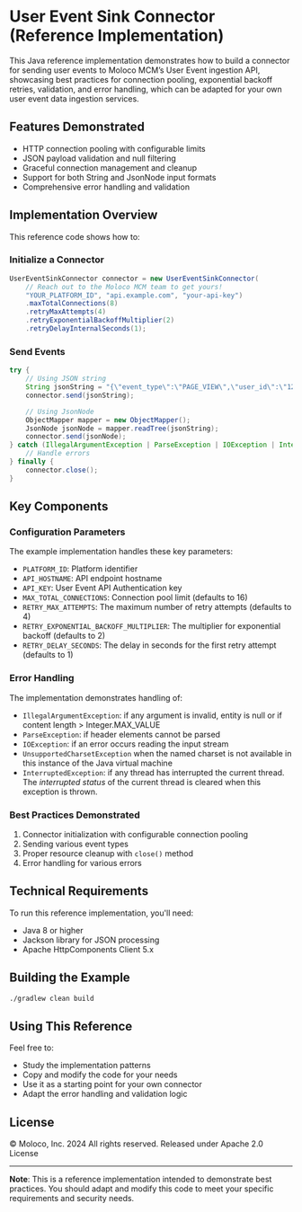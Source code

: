 # User Event Sink Connector (Reference Implementation)

This Java reference implementation demonstrates how to build a connector for sending user events to Moloco MCM’s User Event ingestion API, showcasing best practices for connection pooling, exponential backoff retries, validation, and error handling, which can be adapted for your own user event data ingestion services.

## Features Demonstrated

- HTTP connection pooling with configurable limits
- JSON payload validation and null filtering
- Graceful connection management and cleanup
- Support for both String and JsonNode input formats
- Comprehensive error handling and validation

## Implementation Overview

This reference code shows how to:

### Initialize a Connector
```java
UserEventSinkConnector connector = new UserEventSinkConnector(
    // Reach out to the Moloco MCM team to get yours!
    "YOUR_PLATFORM_ID", "api.example.com", "your-api-key")
    .maxTotalConnections(8)
    .retryMaxAttempts(4)
    .retryExponentialBackoffMultiplier(2)
    .retryDelayInternalSeconds(1);

```

### Send Events
```java
try {
    // Using JSON string
    String jsonString = "{\"event_type\":\"PAGE_VIEW\",\"user_id\":\"123\"}";
    connector.send(jsonString);

    // Using JsonNode
    ObjectMapper mapper = new ObjectMapper();
    JsonNode jsonNode = mapper.readTree(jsonString);
    connector.send(jsonNode);
} catch (IllegalArgumentException | ParseException | IOException | InterruptedException e) {
    // Handle errors
} finally {
    connector.close();
}
```

## Key Components

### Configuration Parameters

The example implementation handles these key parameters:

- `PLATFORM_ID`: Platform identifier
- `API_HOSTNAME`: API endpoint hostname
- `API_KEY`: User Event API Authentication key
- `MAX_TOTAL_CONNECTIONS`: Connection pool limit (defaults to 16)
- `RETRY_MAX_ATTEMPTS`: The maximum number of retry attempts (defaults to 4)
- `RETRY_EXPONENTIAL_BACKOFF_MULTIPLIER`: The multiplier for exponential backoff (defaults to 2)
- `RETRY_DELAY_SECONDS`: The delay in seconds for the first retry attempt (defaults to 1)

### Error Handling

The implementation demonstrates handling of:

- `IllegalArgumentException`: if any argument is invalid, entity is null or if content length > Integer.MAX_VALUE
- `ParseException`: if header elements cannot be parsed
- `IOException`: if an error occurs reading the input stream
- `UnsupportedCharsetException` when the named charset is not available in this instance of the Java virtual machine
- `InterruptedException`: if any thread has interrupted the current thread. The _interrupted status_ of the current thread is cleared when this exception is thrown.

### Best Practices Demonstrated

1. Connector initialization with configurable connection pooling
2. Sending various event types
4. Proper resource cleanup with `close()` method
5. Error handling for various errors

## Technical Requirements

To run this reference implementation, you'll need:

- Java 8 or higher
- Jackson library for JSON processing
- Apache HttpComponents Client 5.x

## Building the Example

```bash
./gradlew clean build
```

## Using This Reference

Feel free to:
- Study the implementation patterns
- Copy and modify the code for your needs
- Use it as a starting point for your own connector
- Adapt the error handling and validation logic

## License

© Moloco, Inc. 2024 All rights reserved. Released under Apache 2.0 License

---
**Note**: This is a reference implementation intended to demonstrate best practices. You should adapt and modify this code to meet your specific requirements and security needs.